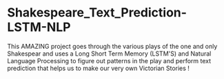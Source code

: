 # Shakespeare_Text_Prediction-LSTM-NLP

This AMAZING project goes through the various plays of the one and only Shakespear and uses a Long
Short Term Memory (LSTM'S) and Natural Language Processing to figure out patterns in the play and perform text prediction that helps us to make our 
very own Victorian Stories !
